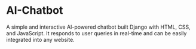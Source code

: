 # AI-Chatbot
A simple and interactive AI-powered chatbot built Django with HTML, CSS, and JavaScript. It responds to user queries in real-time and can be easily integrated into any website.
